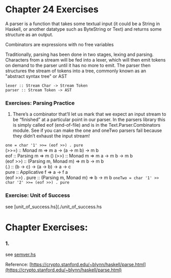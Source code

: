 # Chapter 24 Exercises  

A parser is a function that takes some textual input (it could be a String in Haskell, or another datatype such as ByteString or Text) and returns some structure as an output.

Combinators are expressions with no free variables  

Traditionally, parsing has been done in two stages, lexing and parsing. Characters from a stream will be fed into a lexer,
which will then emit tokens on demand to the parser until it has no more to emit. The parser then structures the stream of tokens into a tree, commonly known as an "abstract syntax tree" or AST
```
lexer :: Stream Char -> Stream Token
parser :: Stream Token -> AST
```


### Exercises: Parsing Practice
1. There’s a combinator that’ll let us mark that we expect an input stream to be “finished” at a particular point in our parser. In the parsers library this is simply called eof (end-of-file) and is in the Text.Parser.Combinators module. See if you can make the one and oneTwo parsers fail because they didn’t exhaust the input stream!  

`one = char '1' >>= (eof >>) . pure`  
(>>=) :: Monad m => m a -> (a -> m b) -> m b  
eof :: Parsing m => m ()
(>>) :: Monad m => m a -> m b -> m b   
(eof >>) :: (Parsing m, Monad m) => m b -> m b  
(.) :: (b -> c) -> (a -> b) -> a -> c  
pure :: Applicative f => a -> f a  
(eof >>) . pure :: (Parsing m, Monad m) => b -> m b
`oneTwo = char '1' >> char '2' >>= (eof >>) . pure`

### Exercise: Unit of Success  
see [unit_of_success.hs](./unit_of_success.hs

# Chapter Exercises:  

### 1. 
see [semver.hs](./semver.hs)


Reference:
[https://crypto.stanford.edu/~blynn/haskell/parse.html](https://crypto.stanford.edu/~blynn/haskell/parse.html)
